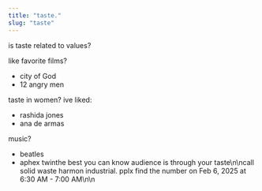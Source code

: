 ```yaml
---
title: "taste."
slug: "taste"
---
```


is taste related to values?

like favorite films?
- city of God
- 12 angry men

taste in women? ive liked:
- rashida jones
- ana de armas

music?
- beatles
- aphex twinthe best you can know audience is through your taste\n\ncall solid waste harmon industrial. pplx find the number on Feb 6, 2025 at 6:30 AM - 7:00 AM\n\n